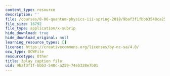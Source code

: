 ```yaml
---
content_type: resource
description: ''
file: /courses/8-06-quantum-physics-iii-spring-2018/9baf3f1fbbb3548ca25974eb328e7b01_tl7q_VZ3eIQ.vtt
file_size: 16792
file_type: application/x-subrip
hide_download: true
hide_download_original: null
learning_resource_types: []
license: https://creativecommons.org/licenses/by-nc-sa/4.0/
ocw_type: OCWFile
resourcetype: Other
title: 3play caption file
uid: 9baf3f1f-bbb3-548c-a259-74eb328e7b01
---
```


